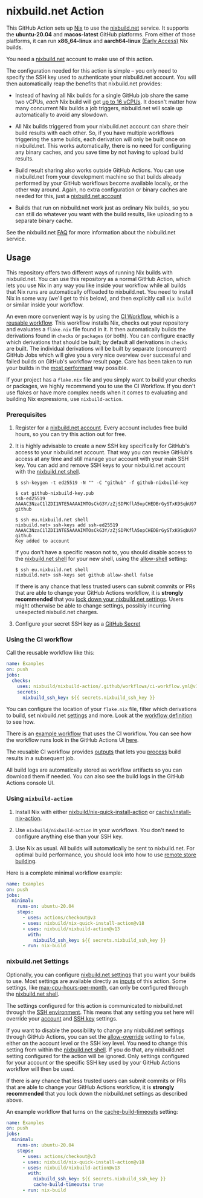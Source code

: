 # nixbuild.net Action

This GitHub Action sets up [Nix](https://nixos.org/nix/) to use the
[nixbuild.net](https://nixbuild.net) service. It supports the **ubuntu-20.04**
and **macos-latest** GitHub platforms. From either of those platforms, it can
run **x86_64-linux** and **aarch64-linux** [(Early
Access)](https://blog.nixbuild.net/posts/2021-09-20-nixbuild-net-now-supports-arm-builds.html)
Nix builds.

You need a [nixbuild.net](https://nixbuild.net) account to make use of this
action.

The configuration needed for this action is simple &ndash; you only need to
specify the SSH key used to authenticate your nixbuild.net account. You will
then automatically reap the benefits that nixbuild.net provides:

* Instead of having all Nix builds for a single GitHub job share the same two
  vCPUs, _each_ Nix build will get [up to 16 vCPUs](https://blog.nixbuild.net/posts/2020-06-25-automatic-resource-optimization.html).
  It doesn't matter how many concurrent Nix builds a job triggers, nixbuild.net
  will scale up automatically to avoid any slowdown.

* All Nix builds triggered from your nixbuild.net account can share their build
  results with each other. So, if you have multiple workflows triggering the
  same builds, each derivation will only be built once on nixbuild.net.  This
  works automatically, there is no need for configuring any binary caches, and
  you save time by not having to upload build results.

* Build result sharing also works outside GitHub Actions. You can use
  nixbuild.net from your development machine so that builds already performed
  by your GitHub workflows become available locally, or the other way around.
  Again, no extra configuration or binary caches are needed for this, just a
  [nixbuild.net account](https://docs.nixbuild.net/getting-started/)

* Builds that run on nixbuild.net work just as ordinary Nix builds, so you can
  still do whatever you want with the build results, like uploading to a
  separate binary cache.

See the nixbuild.net [FAQ](https://nixbuild.net/#faq) for more information
about the nixbuild.net service.

## Usage

This repository offers two different ways of running Nix builds with
nixbuild.net. You can use this repository as a normal GitHub Action, which lets
you use Nix in any way you like inside your workflow while all builds that Nix
runs are automatically offloaded to nixbuild.net. You need to install Nix in
some way (we'll get to this below), and then explicitly call `nix build` or
similar inside your workflow.

An even more convenient way is by using the [CI
Workflow](.github/workflows/ci-workflow.yml), which is a [reusable
workflow](https://docs.github.com/en/actions/using-workflows/reusing-workflows).
This workflow installs Nix, checks out your repository and evaluates a
`flake.nix` file found in it. It then automatically builds the derivations
found in `checks` or `packages` (or both). You can configure exactly which
derivations that should be built; by default all derivations in `checks` are
built. The individual derivations will be built by separate (concurrent) GitHub
Jobs which will give you a very nice overview over successful and failed builds
on GitHub's workflow result page. Care has been taken to run your builds in the
[most
performant](https://blog.nixbuild.net/posts/2022-03-16-lightning-fast-ci-with-nixbuild-net.html)
way possible.

If your project has a `flake.nix` file and you simply want to build your checks
or packages, we highly recommend you to use the CI Workflow. If you don't use
flakes or have more complex needs when it comes to evaluating and building
Nix expressions, use `nixbuild-action`.

### Prerequisites

1. Register for a [nixbuild.net account](https://nixbuild.net/#register). Every
   account includes free build hours, so you can try this action out for free.

2. It is highly advisable to create a new SSH key specifically for GitHub's
   access to your nixbuild.net account. That way you can revoke GitHub's access
   at any time and still manage your account with your main SSH key. You can
   add and remove SSH keys to your nixbuild.net account with the
   [nixbuild.net shell](https://docs.nixbuild.net/getting-started/#adding-an-ssh-key).

   ```text
   $ ssh-keygen -t ed25519 -N "" -C "github" -f github-nixbuild-key

   $ cat github-nixbuild-key.pub
   ssh-ed25519 AAAAC3NzaC1lZDI1NTE5AAAAIMTOsCkG3Y/zZjSDPKflA5opCHEDBrGySTxK9SqbU979 github

   $ ssh eu.nixbuild.net shell
   nixbuild.net> ssh-keys add ssh-ed25519 AAAAC3NzaC1lZDI1NTE5AAAAIMTOsCkG3Y/zZjSDPKflA5opCHEDBrGySTxK9SqbU979 github
   Key added to account
   ```

   If you don't have a specific reason not to, you should disable access to
   the [nixbuild.net shell](http://docs.nixbuild.net/nixbuild-shell/#nixbuild-shell)
   for your new shell, using the
   [allow-shell](https://docs.nixbuild.net/settings/#allow-shell) setting:

   ```
   $ ssh eu.nixbuild.net shell
   nixbuild.net> ssh-keys set github allow-shell false
   ```

   If there is any chance that less trusted users can submit commits or PRs that
   are able to change your GitHub Actions workflow, it is **strongly recommended**
   that you [lock down your nixbuild.net settings](#nixbuildnet-settings). Users
   might otherwise be able to change settings, possibly incurring unexpected
   nixbuild.net charges.

3. Configure your secret SSH key as a [GitHub Secret](https://docs.github.com/en/actions/reference/encrypted-secrets)

### Using the CI workflow

Call the reusable workflow like this:

```yaml
name: Examples
on: push
jobs:
  checks:
    uses: nixbuild/nixbuild-action/.github/workflows/ci-workflow.yml@v13
    secrets:
      nixbuild_ssh_key: ${{ secrets.nixbuild_ssh_key }}
```

You can configure the location of your `flake.nix` file, filter which
derivations to build, set nixbuild.net [settings](./#nixbuildnet-settings) and
more. Look at the [workflow definition](.github/workflows/ci-workflow.yml#L36)
to see how.

There is an [example workflow](.github/workflows/ci-example.yml) that uses the
CI workflow. You can see how the workflow runs look in the GitHub Actions UI
[here](https://github.com/nixbuild/nixbuild-action/actions/workflows/ci-example.yml).

The reusable CI workflow provides
[outputs](.github/workflows/ci-workflow.yml#L20) that lets you
[process](.github/workflows/ci-example.yml#L50) build results in a subsequent
job.

All build logs are automatically stored as workflow artifacts so you can
download them if needed. You can also see the build logs in the GitHub Actions
console UI.

### Using `nixbuild-action`

1. Install Nix with either [nixbuild/nix-quick-install-action](https://github.com/marketplace/actions/nix-quick-install) or [cachix/install-nix-action](https://github.com/marketplace/actions/install-nix).

2. Use `nixbuild/nixbuild-action` in your workflows. You don't need to configure
   anything else than your SSH key.

3. Use Nix as usual. All builds will automatically be sent to nixbuild.net.
   For optimal build performance, you should look into how to use
   [remote store building](https://blog.nixbuild.net/posts/2022-03-16-lightning-fast-ci-with-nixbuild-net.html).

Here is a complete minimal workflow example:

```yaml
name: Examples
on: push
jobs:
  minimal:
    runs-on: ubuntu-20.04
    steps:
      - uses: actions/checkout@v3
      - uses: nixbuild/nix-quick-install-action@v18
      - uses: nixbuild/nixbuild-action@v13
        with:
          nixbuild_ssh_key: ${{ secrets.nixbuild_ssh_key }}
      - run: nix-build
```

### nixbuild.net Settings

Optionally, you can configure [nixbuild.net
settings](https://docs.nixbuild.net/settings/) that you want your builds to
use. Most settings are available directly as [inputs](action.yml) of this
action. Some settings, like
[max-cpu-hours-per-month](https://docs.nixbuild.net/settings/#max-cpu-hours-per-month),
can only be configured through the [nixbuild.net
shell](http://docs.nixbuild.net/nixbuild-shell/#configure-settings).

The settings configured for this action is communicated to nixbuild.net through
the [SSH environment](https://docs.nixbuild.net/settings/#ssh-environment).
This means that any setting you set here will override your
[account](https://docs.nixbuild.net/settings/#account) and [SSH
key](https://docs.nixbuild.net/settings/#ssh-key) settings.

If you want to disable the possibility to change any nixbuild.net settings
through GitHub Actions, you can set the
[allow-override](https://docs.nixbuild.net/settings/#allow-override) setting to
`false`, either on the account level or the SSH key level. You need to change
this setting from within the [nixbuild.net
shell](http://docs.nixbuild.net/nixbuild-shell/#configure-settings). If you do
that, any nixbuild.net setting configured for the action will be ignored. Only
settings configured for your account or the specific SSH key used by your
GitHub Actions workflow will then be used.

If there is any chance that less trusted users can submit commits or PRs that
are able to change your GitHub Actions workflow, it is **strongly recommended**
that you lock down the nixbuild.net settings as described above.

An example workflow that turns on the
[cache-build-timeouts](https://docs.nixbuild.net/settings/#cache-build-timeouts)
setting:

```yaml
name: Examples
on: push
jobs:
  minimal:
    runs-on: ubuntu-20.04
    steps:
      - uses: actions/checkout@v3
      - uses: nixbuild/nix-quick-install-action@v18
      - uses: nixbuild/nixbuild-action@v13
        with:
          nixbuild_ssh_key: ${{ secrets.nixbuild_ssh_key }}
          cache-build-timeouts: true
      - run: nix-build
```
